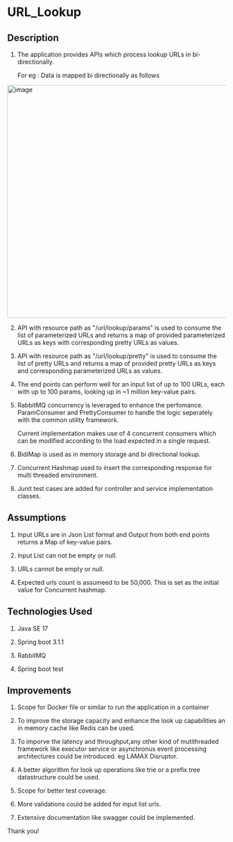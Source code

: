 # URL_Lookup


Description
-------------

1. The application provides APIs which process lookup URLs in bi-directionally.
   
   For eg : Data is mapped bi directionally as follows
   
 <img width="536" alt="image" src="https://github.com/jeenaAdhikariVeetil/URL_Lookup/assets/108806756/94f4539c-7236-4aa2-9a2f-3562b850c4ee">


2. API with resource path as "/url/lookup/params" is used to consume the list of parameterized URLs and returns a map of provided parameterized URLs as keys
   with corresponding pretty URLs as values.
   
3. API with resource path as "/url/lookup/pretty" is used to consume the list of pretty URLs and returns a map of provided pretty URLs as keys and corresponding 
   parameterized URLs as values.

4. The end points can perform well for an input list of up to 100 URLs, each with up to 100 params, looking up in ~1 million key-value pairs.
     
5. RabbitMQ concurrency is leveraged to enhance the perfomance. ParamConsumer and PrettyConsumer to handle the logic seperately with the common utility framework.
     
     Current implementation makes use of 4 concurrent consumers which can be modified according to the load expected in a single request.
   
6. BidiMap is used as in memory storage and bi directional lookup.
   
7. Concurrent Hashmap used to insert the corresponding response for multi threaded environment.
    
8. Junit test cases are added for controller and service implementation classes. 

Assumptions
--------------

1. Input URLs are in Json List format and Output from both end points returns a Map of key-value pairs.

2. Input List can not be empty or null.

3. URLs cannot be empty or null.

4. Expected urls count is assumeed to be 50,000. This is set as the initial value for Concurrent hashmap.


Technologies Used
-----------------

1. Java SE 17

2. Spring boot 3.1.1

3. RabbitMQ

4. Spring boot test

Improvements
------------
1. Scope for Docker file or similar to run the application in a container

2. To improve the storage capacity and enhance the look up capabilities an in memory cache like Redis can be used.

3. To imporve the latency and throughput,any other kind of mutithreaded framework like executor service or asynchronus event processing architectures could be introduced. 
   eg  LAMAX Disruptor.
   
4. A better algorithm for look up operations like  trie or a prefix tree datastructure could be used.
 
5. Scope for better test coverage.

6. More validations could be added for input list urls.

7. Extensive documentation like swagger could be implemented.
 

 
 Thank you!

